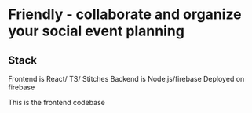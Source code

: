 # Friendly - collaborate and organize your social event planning

## Stack
Frontend is React/ TS/ Stitches
Backend is Node.js/firebase
Deployed on firebase

This is the frontend codebase
